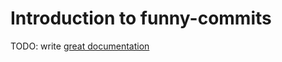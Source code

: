 # Introduction to funny-commits

TODO: write [great documentation](http://jacobian.org/writing/what-to-write/)
